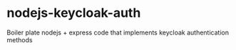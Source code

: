 # nodejs-keycloak-auth
Boiler plate nodejs + express code that implements keycloak authentication methods
